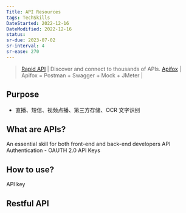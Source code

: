 ```yaml
---
Title: API Resources
tags: TechSkills
DateStarted: 2022-12-16
DateModified: 2022-12-16
status:
sr-due: 2023-07-02
sr-interval: 4
sr-ease: 270
---
```


> [Rapid API](https://rapidapi.com/hub) | Discover and connect to thousands of APIs.
> [Apifox](https://apifox.cn) | Apifox = Postman + Swagger + Mock + JMeter |

## Purpose
- 直播、短信、视频点播、第三方存储、OCR 文字识别
## What are APIs?

An essential skill for both front-end and back-end developers
API Authentication - OAUTH 2.0
API Keys

## How to use?

API key

## Restful API
